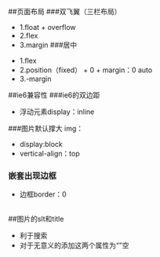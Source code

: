 ##页面布局
###双飞翼（三栏布局）
+ 1.float + overflow
+ 2.flex
+ 3.margin
###居中
* 1.flex
* 2.position（fixed） + 0 + margin：0 auto
* 3.-margin


##ie6兼容性
###ie6的双边距
+ 浮动元素display：inline

###图片默认撑大
img：
+ display:block
+ vertical-align：top

### <a><img></a>嵌套出现边框
+ 边框border：0


##
##图片的slt和title
+ 利于搜索
+ 对于无意义的添加这两个属性为“”空

